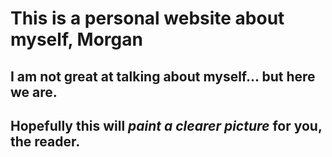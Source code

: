 # This is a personal website about myself, Morgan
## I am not great at talking about myself... but here we are.
## Hopefully this will _paint a clearer picture_ for you, the reader.